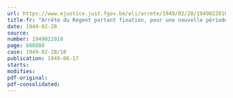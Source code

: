 ```yaml
---
url: https://www.ejustice.just.fgov.be/eli/arrete/1949/02/28/1949022810/justel
title-fr: "Arrêté du Régent portant fixation, pour une nouvelle période de six mois, du cadre organique et des barèmes du personnel"
date: 1949-02-28
source:
number: 1949022810
page: 888888
case: 1949-02-28/10
publication: 1949-06-17
starts:
modifies:
pdf-original:
pdf-consolidated:
---
```


